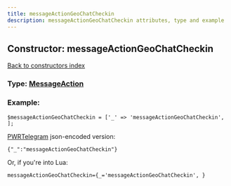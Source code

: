 ```yaml
---
title: messageActionGeoChatCheckin
description: messageActionGeoChatCheckin attributes, type and example
---
```

## Constructor: messageActionGeoChatCheckin  
[Back to constructors index](index.md)






### Type: [MessageAction](../types/MessageAction.md)


### Example:

```
$messageActionGeoChatCheckin = ['_' => 'messageActionGeoChatCheckin', ];
```  

[PWRTelegram](https://pwrtelegram.xyz) json-encoded version:

```
{"_":"messageActionGeoChatCheckin"}
```


Or, if you're into Lua:  


```
messageActionGeoChatCheckin={_='messageActionGeoChatCheckin', }

```


